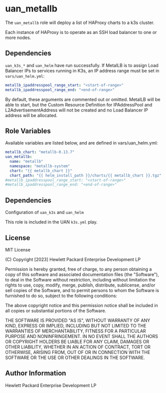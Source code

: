 uan_metallb
=========

The `uan_metallb` role will deploy a list of HAProxy charts to a k3s cluster.

Each instance of HAProxy is to operate as an SSH load balancer to one or more
nodes.

Dependencies
------------

`uan_k3s_*` and `uan_helm` have run successfully. If MetalLB is to assign
Load Balancer IPs to services running in K3s, an IP address range must be
set in `vars/uan_helm.yml`:
```yaml
metallb_ipaddresspool_range_start: "<start-of-range>"
metallb_ipaddresspool_range_end: "<end-of-range>"
```

By default, these arguments are commented out or omitted. MetalLB will be
able to start, but the Custom Resource Definition for IPAddressPool and
L2AdvertisementAddress will not be created and no Load Balancer IP address
will be allocated.

Role Variables
--------------

Available variables are listed below, and are defined in vars/uan_helm.yml:

```yaml
metallb_chart: "metallb-0.13.7"
uan_metallb:
  name: "metallb"
  namespace: "metallb-system"
  chart: "{{ metallb_chart }}"
  chart_path: "{{ helm_install_path }}/charts/{{ metallb_chart }}.tgz"
#metallb_ipaddresspool_range_start: "<start-of-range>"
#metallb_ipaddresspool_range_end: "<end-of-range>"
```

Dependencies
------------

Configuration of `uan_k3s` and `uan_helm`

This role is included in the UAN `k3s.yml` play.

License
-------

MIT License

(C) Copyright [2023] Hewlett Packard Enterprise Development LP

Permission is hereby granted, free of charge, to any person obtaining a
copy of this software and associated documentation files (the "Software"),
to deal in the Software without restriction, including without limitation
the rights to use, copy, modify, merge, publish, distribute, sublicense,
and/or sell copies of the Software, and to permit persons to whom the
Software is furnished to do so, subject to the following conditions:

The above copyright notice and this permission notice shall be included
in all copies or substantial portions of the Software.

THE SOFTWARE IS PROVIDED "AS IS", WITHOUT WARRANTY OF ANY KIND, EXPRESS OR
IMPLIED, INCLUDING BUT NOT LIMITED TO THE WARRANTIES OF MERCHANTABILITY,
FITNESS FOR A PARTICULAR PURPOSE AND NONINFRINGEMENT. IN NO EVENT SHALL
THE AUTHORS OR COPYRIGHT HOLDERS BE LIABLE FOR ANY CLAIM, DAMAGES OR
OTHER LIABILITY, WHETHER IN AN ACTION OF CONTRACT, TORT OR OTHERWISE,
ARISING FROM, OUT OF OR IN CONNECTION WITH THE SOFTWARE OR THE USE OR
OTHER DEALINGS IN THE SOFTWARE.

Author Information
------------------

Hewlett Packard Enterprise Development LP
